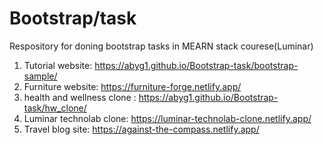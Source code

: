 # Bootstrap/task
 Respository for doning bootstrap tasks in MEARN stack courese(Luminar)
1) Tutorial website: https://abyg1.github.io/Bootstrap-task/bootstrap-sample/
2) Furniture website: https://furniture-forge.netlify.app/
3) health and wellness clone : https://abyg1.github.io/Bootstrap-task/hw_clone/
4) Luminar technolab clone: https://luminar-technolab-clone.netlify.app/
5) Travel blog site: https://against-the-compass.netlify.app/